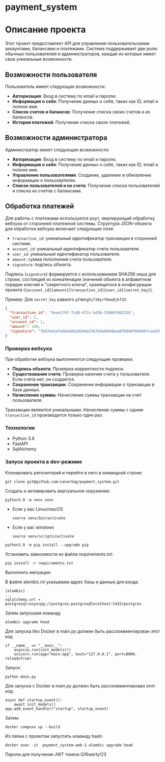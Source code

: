 # payment_system

# Описание проекта

Этот проект предоставляет API для управления пользовательскими аккаунтами, балансами и платежами. Система поддерживает две роли: обычных пользователей и администраторов, каждая из которых имеет свои уникальные возможности.

## Возможности пользователя

Пользователь имеет следующие возможности:
- **Авторизация**: Вход в систему по email и паролю.
- **Информация о себе**: Получение данных о себе, таких как ID, email и полное имя.
- **Список счетов и балансов**: Получение списка своих счетов и их балансов.
- **История платежей**: Получение списка своих платежей.

## Возможности администратора

Администратор имеет следующие возможности:
- **Авторизация**: Вход в систему по email и паролю.
- **Информация о себе**: Получение данных о себе, таких как ID, email и полное имя.
- **Управление пользователями**: Создание, удаление и обновление информации о пользователях.
- **Список пользователей и их счета**: Получение списка пользователей и списка их счетов с балансами.

## Обработка платежей

Для работы с платежами используется роут, эмулирующий обработку вебхука от сторонней платежной системы. Структура JSON-объекта для обработки вебхука включает следующие поля:
- `transaction_id`: уникальный идентификатор транзакции в сторонней системе.
- `account_id`: уникальный идентификатор счета пользователя.
- `user_id`: уникальный идентификатор пользователя.
- `amount`: сумма пополнения счета пользователя.
- `signature`: подпись объекта.

Подпись (`signature`) формируется с использованием SHA256 хеша для строки, состоящей из конкатенации значений объекта в алфавитном порядке ключей и "секретного ключа", хранящегося в конфигурации проекта (`{account_id}{amount}{transaction_id}{user_id}{secret_key}`).

Пример:
Для `secret_key` равного `gfdmhghif38yrf9ew0jkf32`:
```json
{
  "transaction_id": "5eae174f-7cd0-472c-bd36-35660f00132b",
  "user_id": 1,
  "account_id": 1,
  "amount": 100,
  "signature": "7b47e41efe564a062029da3367bde8844bea0fb049f894687cee5d57f2858bc8"
}
```

### Проверка вебхука

При обработке вебхука выполняются следующие проверки:
- **Подпись объекта**: Проверка корректности подписи.
- **Существование счета**: Проверка наличия счета у пользователя. Если счета нет, он создается.
- **Сохранение транзакции**: Сохранение информации о транзакции в базе данных.
- **Начисление суммы**: Начисление суммы транзакции на счет пользователя.

Транзакции являются уникальными. Начисление суммы с одним `transaction_id` производится только один раз.

### Технологии

- Python 3.9
- FastAPI
- SqlAlchemy


### Запуск проекта в dev-режиме

Клонировать репозиторий и перейти в него в командной строке: 
```
git clone git@github.com:LenarSag/payment_system.git
```
Cоздать и активировать виртуальное окружение: 
```
python3.9 -m venv venv 
```
* Если у вас Linux/macOS 

    ```
    source venv/bin/activate
    ```
* Если у вас windows 
 
    ```
    source venv/scripts/activate
    ```
```
python3.9 -m pip install --upgrade pip
```
Установить зависимости из файла requirements.txt:
```
pip install -r requirements.txt
```


Выполнить миграции:


В файле alembic.ini указываем адрес базы и данные для входа:

```
[alembic]
...
sqlalchemy.url = postgresql+asyncpg://postgres:postgres@localhost:5432/postgres
```
Затем запускаем команду

```
alembic upgrade head
```

Для запуска без Docker в main.py должен быть расскомментирован этот код

```
if __name__ == "__main__":
    asyncio.run(init_models())
    uvicorn.run(app="main:app", host="127.0.0.1", port=8000, reload=True)
```
Запуск:

```
python main.py
```

Для запуска c Docker в main.py должен быть расскомментирован этот код:

```
async def startup_event():
    await init_models()
app.add_event_handler("startup", startup_event)
```

Затем:

```
docker compose up --build
```

Из папки с проектом запустить команду bash:

```
docker exec -it  payment_system-web-1 alembic upgrade head
```

Пароли для получения JWT токена Q16werty!23
